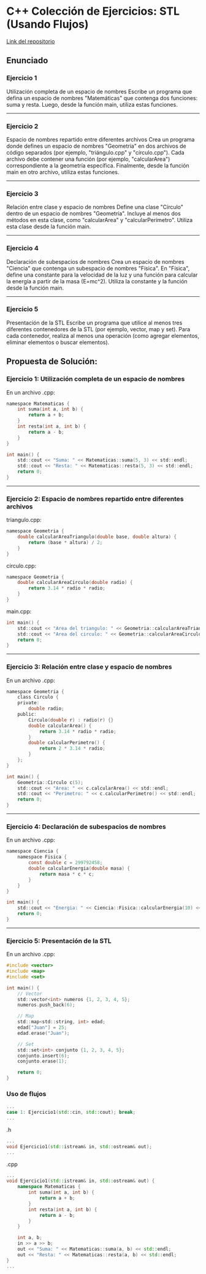 # C++ Colección de Ejercicios: STL (Usando Flujos)

[Link del repositorio](https://github.com/pinchiguillo/Cpp-STL)

## Enunciado
### Ejercicio 1
Utilización completa de un espacio de nombres Escribe un programa que defina un espacio de nombres "Matemáticas" que contenga dos funciones: suma y resta. Luego, desde la función main, utiliza estas funciones.

---
### Ejercicio 2
Espacio de nombres repartido entre diferentes archivos Crea un programa donde defines un espacio de nombres "Geometría" en dos archivos de código separados (por ejemplo, "triángulo.cpp" y "círculo.cpp"). Cada archivo debe contener una función (por ejemplo, "calcularArea") correspondiente a la geometría específica. Finalmente, desde la función main en otro archivo, utiliza estas funciones.

---
### Ejercicio 3
Relación entre clase y espacio de nombres Define una clase "Círculo" dentro de un espacio de nombres "Geometría". Incluye al menos dos métodos en esta clase, como "calcularArea" y "calcularPerímetro". Utiliza esta clase desde la función main.

---
### Ejercicio 4
Declaración de subespacios de nombres Crea un espacio de nombres "Ciencia" que contenga un subespacio de nombres "Física". En "Física", define una constante para la velocidad de la luz y una función para calcular la energía a partir de la masa (E=mc^2). Utiliza la constante y la función desde la función main.

---
### Ejercicio 5
Presentación de la STL Escribe un programa que utilice al menos tres diferentes contenedores de la STL (por ejemplo, vector, map y set). Para cada contenedor, realiza al menos una operación (como agregar elementos, eliminar elementos o buscar elementos).

## Propuesta de Solución:

### Ejercicio 1: Utilización completa de un espacio de nombres

En un archivo .cpp:

```c
namespace Matematicas {
    int suma(int a, int b) {
        return a + b;
    }
    int resta(int a, int b) {
        return a - b;
    }
}

int main() {
    std::cout << "Suma: " << Matematicas::suma(5, 3) << std::endl;
    std::cout << "Resta: " << Matematicas::resta(5, 3) << std::endl;
    return 0;
}
```
---

### Ejercicio 2: Espacio de nombres repartido entre diferentes archivos

triangulo.cpp:
```c
namespace Geometria {
    double calcularAreaTriangulo(double base, double altura) {
        return (base * altura) / 2;
    }
}
```
circulo.cpp:

```c
namespace Geometria {
    double calcularAreaCirculo(double radio) {
        return 3.14 * radio * radio;
    }
}
```
main.cpp:

```c
int main() {
    std::cout << "Area del triangulo: " << Geometria::calcularAreaTriangulo(5, 3) << std::endl;
    std::cout << "Area del circulo: " << Geometria::calcularAreaCirculo(3) << std::endl;
    return 0;
}
```
---
### Ejercicio 3: Relación entre clase y espacio de nombres

En un archivo .cpp:

```c
namespace Geometria {
    class Circulo {
    private:
        double radio;
    public:
        Circulo(double r) : radio(r) {}
        double calcularArea() {
            return 3.14 * radio * radio;
        }
        double calcularPerimetro() {
            return 2 * 3.14 * radio;
        }
    };
}

int main() {
    Geometria::Circulo c(5);
    std::cout << "Area: " << c.calcularArea() << std::endl;
    std::cout << "Perimetro: " << c.calcularPerimetro() << std::endl;
    return 0;
}
```
--- 
### Ejercicio 4: Declaración de subespacios de nombres

En un archivo .cpp:

```c
namespace Ciencia {
    namespace Fisica {
        const double c = 299792458;
        double calcularEnergia(double masa) {
            return masa * c * c;
        }
    }
}

int main() {
    std::cout << "Energia: " << Ciencia::Fisica::calcularEnergia(10) << std::endl;
    return 0;
}
```
---
### Ejercicio 5: Presentación de la STL

En un archivo .cpp:

```c
#include <vector>
#include <map>
#include <set>

int main() {
    // Vector
    std::vector<int> numeros {1, 2, 3, 4, 5};
    numeros.push_back(6);

    // Map
    std::map<std::string, int> edad;
    edad["Juan"] = 25;
    edad.erase("Juan");

    // Set
    std::set<int> conjunto {1, 2, 3, 4, 5};
    conjunto.insert(6);
    conjunto.erase(1);

    return 0;
}
```

### Uso de flujos
```c++
...
case 1: Ejercicio1(std::cin, std::cout); break;
...
```

.h
```c++
...
void Ejercicio1(std::istream& in, std::ostream& out);
...
```

.cpp
```c++
...
void Ejercicio1(std::istream& in, std::ostream& out) {
    namespace Matematicas {
        int suma(int a, int b) {
            return a + b;
        }
        int resta(int a, int b) {
            return a - b;
        }
    }

    int a, b;
    in >> a >> b;
    out << "Suma: " << Matematicas::suma(a, b) << std::endl;
    out << "Resta: " << Matematicas::resta(a, b) << std::endl;
}
...
```